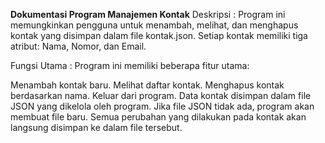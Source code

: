 **Dokumentasi Program Manajemen Kontak**
Deskripsi :
Program ini memungkinkan pengguna untuk menambah, melihat, dan menghapus kontak yang disimpan dalam file kontak.json. Setiap kontak memiliki tiga atribut: Nama, Nomor, dan Email.

Fungsi Utama :
Program ini memiliki beberapa fitur utama:

Menambah kontak baru.
Melihat daftar kontak.
Menghapus kontak berdasarkan nama.
Keluar dari program.
Data kontak disimpan dalam file JSON yang dikelola oleh program. Jika file JSON tidak ada, program akan membuat file baru. Semua perubahan yang dilakukan pada kontak akan langsung disimpan ke dalam file tersebut.

